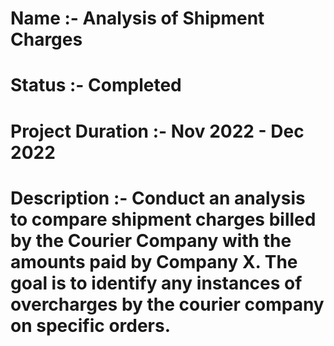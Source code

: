 # Name :- Analysis of Shipment Charges
# Status :- Completed
# Project Duration :- Nov 2022 - Dec 2022
# Description :- Conduct an analysis to compare shipment charges billed by the Courier Company with the amounts paid by Company X. The goal is to identify any instances of overcharges by the courier company on specific orders.
